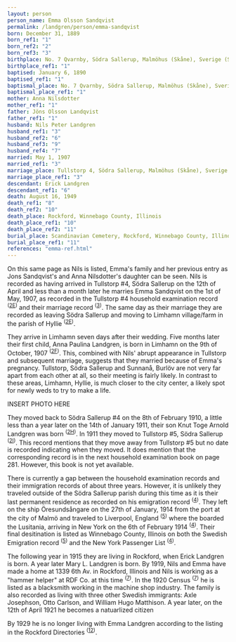 ```yaml
---
layout: person
person_name: Emma Olsson Sandqvist
permalink: /landgren/person/emma-sandqvist
born: December 31, 1889
born_ref1: "1"
born_ref2: "2"
born_ref3: "3"
birthplace: No. 7 Qvarnby, Södra Sallerup, Malmöhus (Skåne), Sverige (Sweden)
birthplace_ref1: "1"
baptised: January 6, 1890
baptised_ref1: "1"
baptismal_place: No. 7 Qvarnby, Södra Sallerup, Malmöhus (Skåne), Sverige (Sweden)
baptismal_place_ref1: "1"
mother: Anna Nilsdotter
mother_ref1: "1"
father: Jöns Olsson Landqvist
father_ref1: "1"
husband: Nils Peter Landgren
husband_ref1: "3"
husband_ref2: "6"
husband_ref3: "9"
husband_ref4: "7"
married: May 1, 1907
married_ref1: "3"
marriage_place: Tullstorp 4, Södra Sallerup, Malmöhus (Skåne), Sverige (Sweden)
marriage_place_ref1: "3"
descendant: Erick Landgren
descendant_ref1: "6"
death: August 16, 1949
death_ref1: "8"
death_ref2: "10"
death_place: Rockford, Winnebago County, Illinois
death_place_ref1: "10"
death_place_ref2: "11"
burial_place: Scandinavian Cemetery, Rockford, Winnebago County, Illinois
burial_place_ref1: "11"
references: "emma-ref.html"
---
```


On this same page as Nils is listed, Emma's family and her previous entry as Jons Sandqvist's and Anna Nilsdotter's daughter can be seen. Nils is recorded as having arrived in Tullstorp #4, Södra Sallerup on the 12th of April and less than a month later he marries Emma Sandqvist on the 1st of May, 1907, as recorded in the Tullstorp #4 household examination record <sup>([2E](#2E))</sup> and their marriage record <sup>([3](#3))</sup>. The same day as their marriage they are recorded as leaving Södra Sallerup and moving to Limhamn village/farm in the parish of Hyllie <sup>([2E](#2E))</sup>.

They arrive in Limhamn seven days after their wedding. Five months later their first child, Anna Paulina Landgren, is born in Limhamn on the 9th of October, 1907 <sup>([2F](#2F))</sup>. This, combined with Nils' abrupt appearance in Tullstorp and subsequent marriage, suggests that they married because of Emma's pregnancy. Tullstorp, Södra Sallerup and Sunnanå, Burlöv are not very far apart from each other at all, so their meeting is fairly likely. In contrast to these areas, Limhamn, Hyllie, is much closer to the city center, a likely spot for newly weds to try to make a life.

INSERT PHOTO HERE

They moved back to Södra Sallerup #4 on the 8th of February 1910, a little less than a year later on the 14th of January 1911, their son Knut Toge Arnold Landgren was born <sup>([2H](#2H))</sup>. In 1911 they moved to Tullstorp #5, Södra Sallerup <sup>([2I](#2I))</sup>. This record mentions that they move away from Tullstorp #5 but no date is recorded indicating when they moved. It does mention that the corresponding record is in the next household examination book on page 281. However, this book is not yet available.

There is currently a gap between the household examination records and their immigration records of about three years. However, it is unlikely they traveled outside of the Södra Sallerup parish during this time as it is their last permanent residence as recorded on his emigration record <sup>([4](#4))</sup>. They left on the ship Öresundsångare on the 27th of January, 1914 from the port at the city of Malmö and traveled to Liverpool, England <sup>([5](#5))</sup> where the boarded the Lusitania, arriving in New York on the 6th of February 1914 <sup>([4](#4))</sup>. Their final desitination is listed as Winnebago County, Illinois on both the Swedish Emigration record <sup>([5](#5))</sup> and the New York Passenger List <sup>([4](#4))</sup>.

The following year in 1915 they are living in Rockford, when Erick Landgren is born. A year later Mary L. Landgren is born. By 1919, Nils and Emma have made a home at 1339 6th Av. in Rockford, Illinois and Nils is working as a "hammer helper" at RDF Co. at this time <sup>([7](#7))</sup>. In the 1920 Census <sup>([7](#7))</sup> he is listed as a blacksmith working in the machine shop industry. The family is also recorded as living with three other Swedish immigrants: Axle Josephson, Otto Carlson, and William Hugo Matthison. A year later, on the 12th of April 1921 he becomes a natuarlized citizen

By 1929 he is no longer living with Emma Landgren according to the listing in the Rockford Directories <sup>([12](#12))</sup>. 

